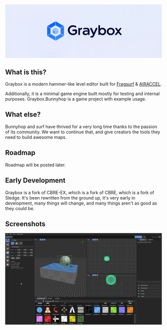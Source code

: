 ![alt text](_branding/github-banner.png)

## What is this?

Graybox is a modern hammer-like level editor built for [Fragsurf](https://store.steampowered.com/app/1033410/Fragsurf/) & [AIRACCEL](https://github.com/fragsurf/airaccel).

Additionally, it is a minimal game engine built mostly for testing and internal purposes.  Graybox.Bunnyhop is a game project with example usage.

## What else?

Bunnyhop and surf have thrived for a very long time thanks to the passion of its community.  We want to continue that, and give creators the tools they need to build awesome maps.

## Roadmap

Roadmap will be posted later.

## Early Development

Graybox is a fork of CBRE-EX, which is a fork of CBRE, which is a fork of Sledge.  It's been rewritten from the ground up, it's very early in development, many things will change, and many things aren't as good as they could be.

## Screenshots

![Graybox Screenshot](_branding/screenshot_1.png)
